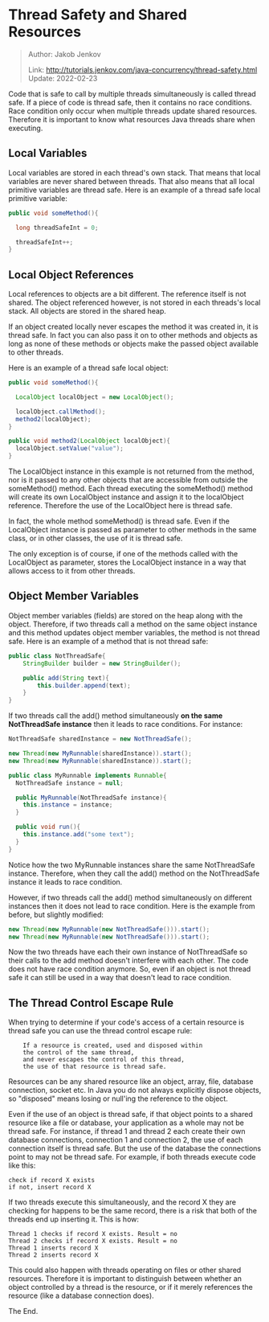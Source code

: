 # Thread Safety and Shared Resources

> Author: Jakob Jenkov
>
> Link: http://tutorials.jenkov.com/java-concurrency/thread-safety.html  Update: 2022-02-23

Code that is safe to call by multiple threads simultaneously is called thread safe. If a piece of code is thread safe, then it contains no race conditions. Race condition only occur when multiple threads update shared resources. Therefore it is important to know what resources Java threads share when executing.

## Local Variables

Local variables are stored in each thread's own stack. That means that local variables are never shared between threads. That also means that all local primitive variables are thread safe. Here is an example of a thread safe local primitive variable:

```java
public void someMethod(){

  long threadSafeInt = 0;

  threadSafeInt++;
}
```

## Local Object References

Local references to objects are a bit different. The reference itself is not shared. The object referenced however, is not stored in each threads's local stack. All objects are stored in the shared heap.

If an object created locally never escapes the method it was created in, it is thread safe. In fact you can also pass it on to other methods and objects as long as none of these methods or objects make the passed object available to other threads.

Here is an example of a thread safe local object:

```java
public void someMethod(){

  LocalObject localObject = new LocalObject();

  localObject.callMethod();
  method2(localObject);
}

public void method2(LocalObject localObject){
  localObject.setValue("value");
}

```

The LocalObject instance in this example is not returned from the method, nor is it passed to any other objects that are accessible from outside the someMethod() method. Each thread executing the someMethod() method will create its own LocalObject instance and assign it to the localObject reference. Therefore the use of the LocalObject here is thread safe.

In fact, the whole method someMethod() is thread safe. Even if the LocalObject instance is passed as parameter to other methods in the same class, or in other classes, the use of it is thread safe.

The only exception is of course, if one of the methods called with the LocalObject as parameter, stores the LocalObject instance in a way that allows access to it from other threads.

## Object Member Variables

Object member variables (fields) are stored on the heap along with the object. Therefore, if two threads call a method on the same object instance and this method updates object member variables, the method is not thread safe. Here is an example of a method that is not thread safe:

```java
public class NotThreadSafe{
    StringBuilder builder = new StringBuilder();

    public add(String text){
        this.builder.append(text);
    }
}
```

If two threads call the add() method simultaneously **on the same NotThreadSafe instance** then it leads to race conditions. For instance:

```java
NotThreadSafe sharedInstance = new NotThreadSafe();

new Thread(new MyRunnable(sharedInstance)).start();
new Thread(new MyRunnable(sharedInstance)).start();

public class MyRunnable implements Runnable{
  NotThreadSafe instance = null;

  public MyRunnable(NotThreadSafe instance){
    this.instance = instance;
  }

  public void run(){
    this.instance.add("some text");
  }
}
```

Notice how the two MyRunnable instances share the same NotThreadSafe instance. Therefore, when they call the add() method on the NotThreadSafe instance it leads to race condition.

However, if two threads call the add() method simultaneously on different instances then it does not lead to race condition. Here is the example from before, but slightly modified:

```java
new Thread(new MyRunnable(new NotThreadSafe())).start();
new Thread(new MyRunnable(new NotThreadSafe())).start();
```

Now the two threads have each their own instance of NotThreadSafe so their calls to the add method doesn't interfere with each other. The code does not have race condition anymore. So, even if an object is not thread safe it can still be used in a way that doesn't lead to race condition.

## The Thread Control Escape Rule

When trying to determine if your code's access of a certain resource is thread safe you can use the thread control escape rule:

```text
    If a resource is created, used and disposed within
    the control of the same thread,
    and never escapes the control of this thread,
    the use of that resource is thread safe.
```

Resources can be any shared resource like an object, array, file, database connection, socket etc. In Java you do not always explicitly dispose objects, so "disposed" means losing or null'ing the reference to the object.

Even if the use of an object is thread safe, if that object points to a shared resource like a file or database, your application as a whole may not be thread safe. For instance, if thread 1 and thread 2 each create their own database connections, connection 1 and connection 2, the use of each connection itself is thread safe. But the use of the database the connections point to may not be thread safe. For example, if both threads execute code like this:

```text
check if record X exists
if not, insert record X
```

If two threads execute this simultaneously, and the record X they are checking for happens to be the same record, there is a risk that both of the threads end up inserting it. This is how:

```text
Thread 1 checks if record X exists. Result = no
Thread 2 checks if record X exists. Result = no
Thread 1 inserts record X
Thread 2 inserts record X
```

This could also happen with threads operating on files or other shared resources. Therefore it is important to distinguish between whether an object controlled by a thread is the resource, or if it merely references the resource (like a database connection does).

The End.